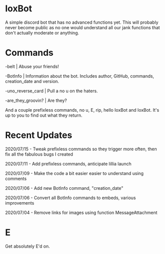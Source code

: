 # IoxBot
A simple discord bot that has no advanced functions yet. This will probably never become public as no one would understand all our jank functions that don't actually moderate or anything.

# Commands
-belt | Abuse your friends!

-BotInfo | Information about the bot. Includes author, GitHub, commands, creation_date and version.

-uno_reverse_card | Pull a no u on the haters.

-are_they_groovin? | Are they?

And a couple prefixless commands, no u, E, rip, hello IoxBot and IoxBot. It's up to you to find out what they return.

# Recent Updates
2020/07/15 - Tweak prefixless commands so they trigger more often, then fix all the fabulous bugs I created

2020/07/11 - Add prefixless commands, anticipate lillia launch

2020/07/09 - Make the code a bit easier easier to understand using comments

2020/07/06 - Add new BotInfo command, "creation_date"

2020/07/06 - Convert all BotInfo commands to embeds, various improvements

2020/07/04 - Remove links for images using function MessageAttachment

# E
Get absolutely E'd on.